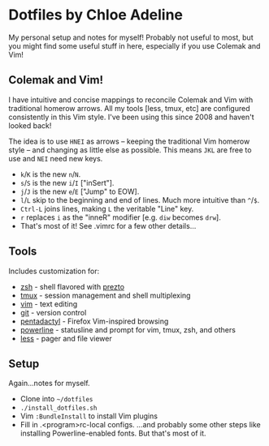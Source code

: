 Dotfiles by Chloe Adeline
=========================
My personal setup and notes for myself! Probably not useful to most, but you might find some useful
stuff in here, especially if you use Colemak and Vim!

Colemak and Vim!
----------------
I have intuitive and concise mappings to reconcile Colemak and Vim with traditional homerow arrows.
All my tools [less, tmux, etc] are configured consistently in this Vim style. I've been using this
since 2008 and haven't looked back!

The idea is to use `HNEI` as arrows – keeping the traditional Vim homerow style – and changing as
little else as possible. This means `JKL` are free to use and `NEI` need new keys.
- `k`/`K` is the new `n`/`N`.
- `s`/`S` is the new `i`/`I` ["inSert"].
- `j`/`J` is the new `e`/`E` ["Jump" to EOW].
- `l`/`L` skip to the beginning and end of lines. Much more intuitive than `^`/`$`.
- `Ctrl-L` joins lines, making `L` the veritable "Line" key.
- `r` replaces `i` as the "inneR" modifier [e.g. `diw` becomes `drw`].
- That's most of it! See .vimrc for a few other details...

Tools
-----
Includes customization for:
- [zsh](http://www.zsh.org/) - shell flavored with [prezto](https://github.com/sorin-ionescu/prezto)
- [tmux](http://tmux.sourceforge.net/) - session management and shell multiplexing
- [vim](http://www.vim.org/) - text editing
- [git](http://git-scm.com/) - version control
- [pentadactyl](http://5digits.org/pentadactyl/) - Firefox Vim-inspired browsing
- [powerline](https://github.com/Lokaltog/powerline) - statusline and prompt for vim, tmux, zsh, and
  others
- [less](http://www.greenwoodsoftware.com/less/) - pager and file viewer

Setup
-----
Again...notes for myself.
- Clone into `~/dotfiles`
- `./install_dotfiles.sh`
- Vim `:BundleInstall` to install Vim plugins
- Fill in .\<program>rc-local configs.
...and probably some other steps like installing Powerline-enabled fonts. But that's most of it.
